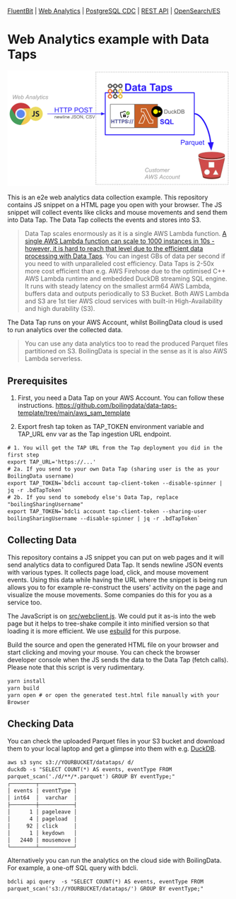 [FluentBit](https://github.com/boilingdata/data-taps-fluentbit-example) | [Web Analytics](https://github.com/boilingdata/data-taps-webanalytics-example) | [PostgreSQL CDC](https://github.com/boilingdata/data-taps-postgres-cdc) | [REST API](https://github.com/boilingdata/data-taps-nycopendata-example) | [OpenSearch/ES](https://github.com/boilingdata/data-taps-opensearch-to-s3)

# Web Analytics example with Data Taps

<p align="center">
  <img src="img/web-analytics.png" title="simple architecture">
</p>

This is an e2e web analytics data collection example. This repository contains JS snippet on a HTML page you open with your browser. The JS snippet will collect events like clicks and mouse movements and send them into Data Tap. The Data Tap collects the events and stores into S3.

> Data Tap scales enormously as it is a single AWS Lambda function. [A single AWS Lambda function can scale to 1000 instances in 10s - however, it is hard to reach that level due to the efficient data processing with Data Taps](https://boilingdata.medium.com/seriously-can-aws-lambda-take-streaming-data-d69518708fb6). You can ingest GBs of data per second if you need to with unparalleled cost efficiency. Data Taps is 2-50x more cost efficient than e.g. AWS Firehose due to the optimised C++ AWS Lambda runtime and embedded DuckDB streaming SQL engine. It runs with steady latency on the smallest arm64 AWS Lambda, buffers data and outputs periodically to S3 Bucket. Both AWS Lambda and S3 are 1st tier AWS cloud services with built-in High-Availability and high durability (S3).

The Data Tap runs on your AWS Account, whilst BoilingData cloud is used to run analytics over the collected data.

> You can use any data analytics too to read the produced Parquet files partitioned on S3. BoilingData is special in the sense as it is also AWS Lambda serverless.

## Prerequisites

1. First, you need a Data Tap on your AWS Account. You can follow these instructions.
   https://github.com/boilingdata/data-taps-template/tree/main/aws_sam_template

2. Export fresh tap token as TAP_TOKEN environment variable and TAP_URL env var as the Tap ingestion URL endpoint.

```shell
# 1. You will get the TAP URL from the Tap deployment you did in the first step
export TAP_URL='https://...'
# 2a. If you send to your own Data Tap (sharing user is the as your BoilingData username)
export TAP_TOKEN=`bdcli account tap-client-token --disable-spinner | jq -r .bdTapToken`
# 2b. If you send to somebody else's Data Tap, replace "boilingSharingUsername"
export TAP_TOKEN=`bdcli account tap-client-token --sharing-user boilingSharingUsername --disable-spinner | jq -r .bdTapToken`
```

## Collecting Data

This repository contains a JS snippet you can put on web pages and it will send analytics data to configured Data Tap. It sends newline JSON events with various types. It collects page load, click, and mouse movement events. Using this data while having the URL where the snippet is being run allows you to for example re-construct the users' activity on the page and visualize the mouse movements. Some companies do this for you as a service too.

The JavaScript is on [src/webclient.js](src/webclient.js). We could put it as-is into the web page but it helps to tree-shake compile it into minified version so that loading it is more efficient. We use [esbuild](https://esbuild.github.io/) for this purpose.

Build the source and open the generated HTML file on your browser and start clicking and moving your mouse. You can check the browser developer console when the JS sends the data to the Data Tap (fetch calls). Please note that this script is very rudimentary.

```shell
yarn install
yarn build
yarn open # or open the generated test.html file manually with your Browser
```

## Checking Data

You can check the uploaded Parquet files in your S3 bucket and download them to your local laptop and get a glimpse into them with e.g. [DuckDB](https://duckdb.org/).

```shell
aws s3 sync s3://YOURBUCKET/datataps/ d/
duckdb -s "SELECT COUNT(*) AS events, eventType FROM parquet_scan('./d/**/*.parquet') GROUP BY eventType;"
┌────────┬───────────┐
│ events │ eventType │
│ int64  │  varchar  │
├────────┼───────────┤
│      1 │ pageleave │
│      4 │ pageload  │
│     92 │ click     │
│      1 │ keydown   │
│   2440 │ mousemove │
└────────┴───────────┘
```

Alternatively you can run the analytics on the cloud side with BoilingData. For example, a one-off SQL query with bdcli.

```shell
bdcli api query  -s "SELECT COUNT(*) AS events, eventType FROM parquet_scan('s3://YOURBUCKET/datataps/') GROUP BY eventType;"

```
